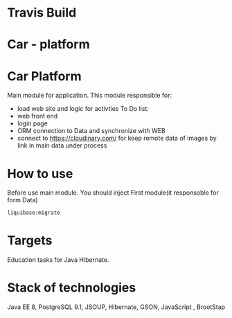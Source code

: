 # Travis Build 
# Car - platform

# Car Platform
Main module for application.
This module responsible for:
 - load web site and logic for activties
To Do list:
- web front end
- login page
- ORM connection to Data and synchronize with WEB
- connect to https://cloudinary.com/  for keep remote data of images by link in main data
under process
# How to use
Before use main module. You should inject First module(it responsoble for form Data)
```bash
liquibase:migrate
```
# Targets
Education tasks for Java Hibernate.
# Stack of technologies
Java EE 8, PostgreSQL 9.1, JSOUP, Hibernate, GSON, JavaScript , BrootStap